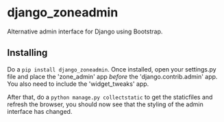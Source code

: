 # django_zoneadmin
Alternative admin interface for Django using Bootstrap.

## Installing

Do a `pip install django_zoneadmin`. Once installed, open your settings.py file and place the 'zone_admin' app *before* the 'django.contrib.admin' app. You also need to include the 'widget_tweaks' app.

After that, do a `python manage.py collectstatic` to get the staticfiles and refresh the browser, you should now see that the styling of the admin interface has changed.
